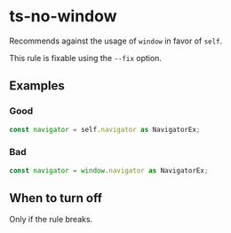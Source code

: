 # ts-no-window

Recommends against the usage of `window` in favor of `self`.

This rule is fixable using the `--fix` option.

## Examples

### Good

```ts
const navigator = self.navigator as NavigatorEx;
```

### Bad

```ts
const navigator = window.navigator as NavigatorEx;
```

## When to turn off

Only if the rule breaks.
